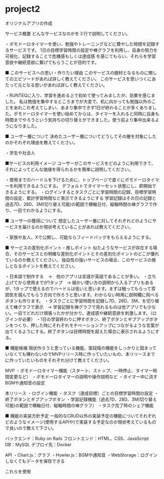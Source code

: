 # project2
オリジナルアプリの作成

サービス概要
どんなサービスなのかを３行で説明してください。

・ポモドーロタイマーを使い、勉強やトレーニングなどに費やした時間を記録するサービスです。
1日の目標学習時間の設定や棒グラフを利用し、自身の努力を可視化、記録することで危機感もしくは達成感
を感じてもらい、それらを学習意欲や継続意欲に繋げてもらうことが目的です。

■ このサービスへの思い・作りたい理由
このサービスの題材となるものに関してのエピソードがあれば詳しく教えてください。
このサービスを思いつくにあたって元となる思いがあれば詳しく教えてください。

・RUNTEQに入り、学習を進める上で初めて使ってみましたが、効果を感じました。
私は勉強を集中するところまでが大変で、机に向かっても勉強以外のことをあれこれ考えてしまい、あまり集中できず1日が終わることが多くありました。ポモドーロタイマーを使い始めてからは、タイマーを入れると同時に自身も時間までやろうという気持ちの切り替えができました。使う前より集中出来るようになりました。

■ ユーザー層について
決めたユーザー層についてどうしてその層を対象にしたのかそれぞれ理由を教えてください。

・学生や社会人

■サービスの利用イメージ
ユーザーがこのサービスをどのように利用できて、それによってどんな価値を得られるかを簡単に説明してください。

・使用までのハードルを下げるために、トップページで直ぐにポモドーロタイマーを利用できるようにする。
デフォルトでタイマーセット状態にし、即開始できるようにする。
・ログインするとタスクごとに学習時間の記録、目標学習時間の設定、累計学習時間など表示できるようにする
学習記録はその日の記録と過去7D、28D、3M(切り替え可能)の範囲で横軸日付、縦軸時間の棒グラフで作り、一目でわかるようにする。

■ ユーザーの獲得について
想定したユーザー層に対してそれぞれどのようにサービスを届けるのか現状考えていることがあれば教えてください。

・家族や友人、Xで公開し、可能ならフィードバックをもらえるようにする。

■ サービスの差別化ポイント・推しポイント
似たようなサービスが存在する場合、そのサービスとの明確な差別化ポイントとその差別化ポイントのどこが優れているのか教えてください。
独自性の強いサービスの場合、このサービスの推しとなるポイントを教えてください。

・日本語で制作する　→　他のアプリは言語が英語であることが多い。
・立ち上げてから使用までが1タップ　→ 細かい使い方の説明から入るアプリもあるが、1タップで使えるのでハードルは低いと思います。まずは触ってもらって雰囲気を掴んでもらう方向で作ろうと思います。わからない時用に説明欄に飛べるボタンも作ります。
・タスクごとに学習時間を記録し7D、28D、3M、を切り替えて棒グラフで表示　→ 学習記録を棒グラフで見れるものは他アプリでも少ない。一目でどれだけ頑張ったかが分かり、達成感や継続意欲を刺激します。（ログインが必要）
・1日の学習終わりに押すボタン、終了ボタンとギブアップボタンをつくり、押した時にそれぞれモチベーションアップにつながるような言葉が出てくるようにする。終了ボタンは目標時間を超えた場合に表示されるようにする。

■ 機能候補
現状作ろうと思っている機能、案段階の機能をしっかりと固まっていなくても構わないのでMVPリリース時に作っていたいもの、本リリースまでに作っていたいものをそれぞれ分けて教えてください。

MVP
・ポモドーロタイマー機能（スタート、ストップ、一時停止、タイマー時間変更など）
・ポモドーロタイマーの説明や操作説明など
・タイマー中に流すBGMや通知音の設定

本リリース
・ログイン機能
・タスク（達成目標）ごとの目標学習時間の設定
・終了ボタンとギブアップボタン
・学習記録機能（過去7D、28D、3M(切り替え可能)の範囲で横軸日付、縦軸時間の棒グラフ）
・タスク完了時のシェア機能

■ 機能の実装方針予定
一般的なCRUD以外の実装予定の機能についてそれぞれどのようなイメージ(使用するAPIや)で実装する予定なのか現状考えているもので良いので教えて下さい。

バックエンド：Ruby on Rails
フロントエンド：HTML、CSS、JavaScript
DB：MySQL
デプロイ先：Docker

API
・Chart.js：グラフ
・Howler.js：BGMや通知音
・WebStorage：ログインしなくてもデータを保存できる

これらを使用
